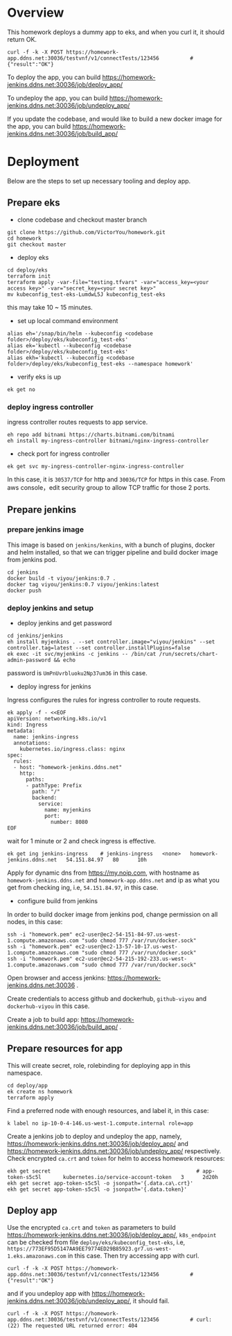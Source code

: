 # Overview
This homework deploys a dummy app to eks, and when you curl it, it should return OK.
```hcl
curl -f -k -X POST https://homework-app.ddns.net:30036/testvnf/v1/connectTests/123456          # {"result":"OK"}
```
To deploy the app, you can build https://homework-jenkins.ddns.net:30036/job/deploy_app/

To undeploy the app, you can build https://homework-jenkins.ddns.net:30036/job/undeploy_app/

If you update the codebase, and would like to build a new docker image for the app, you can build https://homework-jenkins.ddns.net:30036/job/build_app/
# Deployment
Below are the steps to set up necessary tooling and deploy app.
## Prepare eks
* clone codebase and checkout master branch
```hcl
git clone https://github.com/VictorYou/homework.git
cd homework
git checkout master
```
* deploy eks
```hcl
cd deploy/eks
terraform init
terraform apply -var-file="testing.tfvars" -var="access_key=<your access key>" -var="secret_key=<your secret key>"
mv kubeconfig_test-eks-LumdwL5J kubeconfig_test-eks
```
this may take 10 ~ 15 minutes.
* set up local command environment
```hcl
alias eh='/snap/bin/helm --kubeconfig <codebase folder>/deploy/eks/kubeconfig_test-eks'
alias ek='kubectl --kubeconfig <codebase folder>/deploy/eks/kubeconfig_test-eks'
alias ekh='kubectl --kubeconfig <codebase folder>/deploy/eks/kubeconfig_test-eks --namespace homework'
```
* verify eks is up
```hcl
ek get no
```
### deploy ingress controller
ingress controller routes requests to app service.
```hcl
eh repo add bitnami https://charts.bitnami.com/bitnami
eh install my-ingress-controller bitnami/nginx-ingress-controller
```
* check port for ingress controller
```hcl
ek get svc my-ingress-controller-nginx-ingress-controller
```
In this case, it is `30537/TCP` for http and `30036/TCP` for https in this case. From aws console，edit security group to allow TCP traffic for those 2 ports.
## Prepare jenkins
### prepare jenkins image
This image is based on `jenkins/kenkins`, with a bunch of plugins, docker and helm installed, so that we can trigger pipeline and build docker image from jenkins pod.
```hcl
cd jenkins
docker build -t viyou/jenkins:0.7 .
docker tag viyou/jenkins:0.7 viyou/jenkins:latest
docker push
```
### deploy jenkins and setup
* deploy jenkins and get password
```hcl
cd jenkins/jenkins
eh install myjenkins . --set controller.image="viyou/jenkins" --set controller.tag=latest --set controller.installPlugins=false
ek exec -it svc/myjenkins -c jenkins -- /bin/cat /run/secrets/chart-admin-password && echo
```
password is `UmPnUvrbluoku2Np37um36` in this case.
* deploy ingress for jenkins

Ingress configures the rules for ingress controller to route requests.
```hcl
ek apply -f - <<EOF
apiVersion: networking.k8s.io/v1
kind: Ingress
metadata:
  name: jenkins-ingress
  annotations:
    kubernetes.io/ingress.class: nginx
spec:
  rules:
  - host: "homework-jenkins.ddns.net"
    http:
      paths:
      - pathType: Prefix
        path: "/"
        backend:
          service:
            name: myjenkins
            port:
              number: 8080
EOF
```
wait for 1 minute or 2 and check ingress is effective.
```hcl
ek get ing jenkins-ingress    # jenkins-ingress   <none>   homework-jenkins.ddns.net   54.151.84.97   80      10h
```
Apply for dynamic dns from https://my.noip.com, with hostname as `homework-jenkins.ddns.net` and `homework-app.ddns.net` and ip as what you get from checking ing, i.e, `54.151.84.97`, in this case.
* configure build from jenkins

In order to build docker image from jenkins pod, change permission on all nodes, in this case:
```hcl
ssh -i "homework.pem" ec2-user@ec2-54-151-84-97.us-west-1.compute.amazonaws.com "sudo chmod 777 /var/run/docker.sock"
ssh -i "homework.pem" ec2-user@ec2-13-57-10-17.us-west-1.compute.amazonaws.com "sudo chmod 777 /var/run/docker.sock"
ssh -i "homework.pem" ec2-user@ec2-54-215-192-233.us-west-1.compute.amazonaws.com "sudo chmod 777 /var/run/docker.sock"
```
Open browser and access jenkins: https://homework-jenkins.ddns.net:30036 .

Create credentials to access github and dockerhub, `github-viyou` and `dockerhub-viyou` in this case.

Create a job to build app: https://homework-jenkins.ddns.net:30036/job/build_app/ .
## Prepare resources for app
This will create secret, role, rolebinding for deploying app in this namespace.
```hcl
cd deploy/app
ek create ns homework
terraform apply
```
Find a preferred node with enough resources, and label it, in this case:
```hcl
k label no ip-10-0-4-146.us-west-1.compute.internal role=app
```
Create a jenkins job to deploy and undeploy the app, namely, https://homework-jenkins.ddns.net:30036/job/deploy_app/ and https://homework-jenkins.ddns.net:30036/job/undeploy_app/ respectively.
Check encrypted `ca.crt` and `token` for helm to access homework resources:
```hcl
ekh get secret                                               # app-token-s5c5l       kubernetes.io/service-account-token   3      2d20h
ekh get secret app-token-s5c5l -o jsonpath='{.data.ca\.crt}'
ekh get secret app-token-s5c5l -o jsonpath='{.data.token}'
```
## Deploy app
Use the encrypted `ca.crt` and `token` as parameters to build https://homework-jenkins.ddns.net:30036/job/deploy_app/, `k8s_endpoint` can be checked from file `deploy/eks/kubeconfig_test-eks`, i.e, `https://773EF95D5147AA9EE79774ED29B85923.gr7.us-west-1.eks.amazonaws.com` in this case.
Then try accessing app with curl.
```hcl
curl -f -k -X POST https://homework-app.ddns.net:30036/testvnf/v1/connectTests/123456          # {"result":"OK"}
```
and if you undeploy app with https://homework-jenkins.ddns.net:30036/job/undeploy_app/, it should fail.
```hcl
curl -f -k -X POST https://homework-app.ddns.net:30036/testvnf/v1/connectTests/123456          # curl: (22) The requested URL returned error: 404 
```
